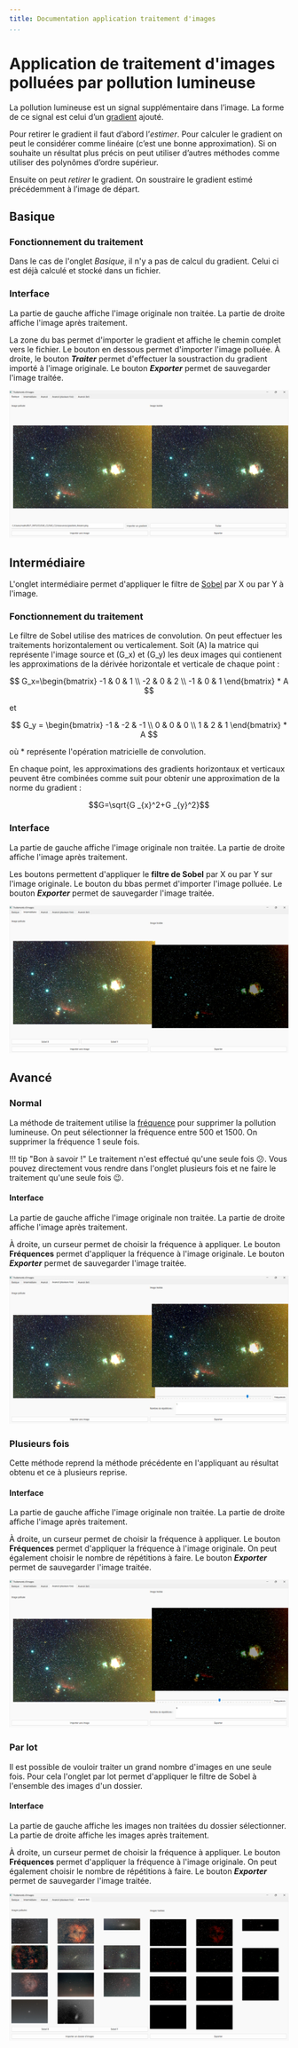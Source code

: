 ```yaml
---
title: Documentation application traitement d'images
...
```


# Application de traitement d'images polluées par pollution lumineuse

La pollution lumineuse est un signal supplémentaire dans l’image. La forme de ce signal est celui d’un [gradient](./definitions.md) ajouté.

Pour retirer le gradient il faut d’abord l’_estimer_. Pour calculer le gradient on peut le considérer comme linéaire (c’est une bonne approximation). Si on souhaite un résultat plus précis on peut utiliser d’autres méthodes comme utiliser des polynômes d’ordre supérieur.

Ensuite on peut _retirer_ le gradient. On soustraire le gradient estimé précédemment à l’image de départ.

## Basique

### Fonctionnement du traitement

Dans le cas de l'onglet _Basique_, il n'y a pas de calcul du gradient. Celui ci est déjà calculé et stocké dans un fichier.

### Interface

La partie de gauche affiche l'image originale non traitée. La partie de droite affiche l'image après traitement.

La zone du bas permet d'importer le gradient et affiche le chemin complet vers le fichier.
Le bouton en dessous permet d'importer l'image polluée.
À droite, le bouton _**Traiter**_ permet d'effectuer la soustraction du gradient importé à l'image originale.
Le bouton _**Exporter**_ permet de sauvegarder l'image traitée.

![Interface basique de l'application](./images/img_1.png "Interface basique")

## Intermédiaire

L'onglet intermédiaire permet d'appliquer le filtre de [Sobel](./definitions.md) par X ou par Y à l'image.

### Fonctionnement du traitement

Le filtre de Sobel utilise des matrices de convolution. On peut effectuer les traitements horizontalement ou verticalement.
Soit \(A\) la matrice qui représente l'image source et \(G_x\) et \(G_y\) les deux images qui contienent les approximations de la dérivée horizontale et verticale de chaque point :

$$
G_x=\begin{bmatrix}
-1 & 0 & 1 \\
-2 & 0 & 2 \\
-1 & 0 & 1
\end{bmatrix}  * A
$$

et

$$
G_y = \begin{bmatrix}
-1 & -2 & -1 \\
0 & 0 & 0 \\
1 & 2 & 1
\end{bmatrix} * A
$$

où \* représente l'opération matricielle de convolution.

En chaque point, les approximations des gradients horizontaux et verticaux peuvent être combinées comme suit pour obtenir une approximation de la norme du gradient :

$$G=\sqrt{G _{x}^2+G _{y}^2}$$

### Interface

La partie de gauche affiche l'image originale non traitée. La partie de droite affiche l'image après traitement.

Les boutons permettent d'appliquer le **filtre de Sobel** par X ou par Y sur l'image originale.
Le bouton du bbas permet d'importer l'image polluée.
Le bouton _**Exporter**_ permet de sauvegarder l'image traitée.

![Interface intermédiaire de l'application](./images/img_2.png "Interface intermédiaire")

## Avancé

### Normal

La méthode de traitement utilise la [fréquence](./definitions.md) pour supprimer la pollution lumineuse.
On peut sélectionner la fréquence entre 500 et 1500.
On supprimer la fréquence 1 seule fois.

!!! tip "Bon à savoir !"
Le traitement n'est effectué qu'une seule fois :confused:. Vous pouvez directement vous rendre dans l'onglet plusieurs fois et ne faire le traitement qu'une seule fois :wink:.

#### Interface

La partie de gauche affiche l'image originale non traitée. La partie de droite affiche l'image après traitement.

À droite, un curseur permet de choisir la fréquence à appliquer. Le bouton **Fréquences** permet d'appliquer la fréquence à l'image originale.
Le bouton _**Exporter**_ permet de sauvegarder l'image traitée.

![Interface avancé de l'application](./images/img_3.png "Interface avancé")

### Plusieurs fois

Cette méthode reprend la méthode précédente en l'appliquant au résultat obtenu et ce à plusieurs reprise.

#### Interface

La partie de gauche affiche l'image originale non traitée. La partie de droite affiche l'image après traitement.

À droite, un curseur permet de choisir la fréquence à appliquer. Le bouton **Fréquences** permet d'appliquer la fréquence à l'image originale.
On peut également choisir le nombre de répétitions à faire.
Le bouton _**Exporter**_ permet de sauvegarder l'image traitée.

![Interface avancé plusieurs fois de l'application](./images/img_4.png "Interface avancé plusieurs fois")

### Par lot

Il est possible de vouloir traiter un grand nombre d'images en une seule fois. Pour cela l'onglet par lot permet d'appliquer le filtre de Sobel à l'ensemble des images d'un dossier.

#### Interface

La partie de gauche affiche les images non traitées du dossier sélectionner. La partie de droite affiche les images après traitement.

À droite, un curseur permet de choisir la fréquence à appliquer. Le bouton **Fréquences** permet d'appliquer la fréquence à l'image originale.
On peut également choisir le nombre de répétitions à faire.
Le bouton _**Exporter**_ permet de sauvegarder l'image traitée.

![Interface avancé par lot de l'application](./images/img_5.png "Interface avancé par lot")
